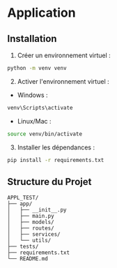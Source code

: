 # Application

## Installation

1. Créer un environnement virtuel :
```bash
python -m venv venv
```

2. Activer l'environnement virtuel :
- Windows :
```bash
venv\Scripts\activate
```
- Linux/Mac :
```bash
source venv/bin/activate
```

3. Installer les dépendances :
```bash
pip install -r requirements.txt
```

## Structure du Projet
```
APPL_TEST/
├── app/
│   ├── __init__.py
│   ├── main.py
│   ├── models/
│   ├── routes/
│   ├── services/
│   └── utils/
├── tests/
├── requirements.txt
└── README.md
```
